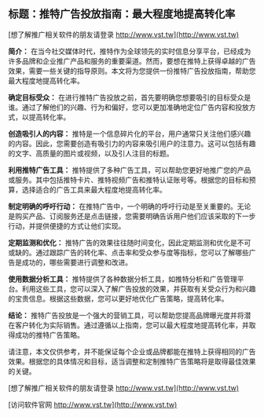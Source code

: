 ## **标题：推特广告投放指南：最大程度地提高转化率**

[想了解推广相关软件的朋友请登录 http://www.vst.tw](http://www.vst.tw)

**简介：**
在当今社交媒体时代，推特作为全球领先的实时信息分享平台，已经成为许多品牌和企业推广产品和服务的重要渠道。然而，要想在推特上获得卓越的广告效果，需要一些关键的指导原则。本文将为您提供一份推特广告投放指南，帮助您最大程度地提高转化率。

**确定目标受众：**
在进行推特广告投放之前，首先要明确您想要吸引的目标受众是谁。通过了解他们的兴趣、行为和偏好，您可以更加准确地定位广告内容和投放方式，以提高转化率。

**创造吸引人的内容：**
推特是一个信息碎片化的平台，用户通常只关注他们感兴趣的内容。因此，您需要创造有吸引力的内容来吸引用户的注意力。这可以包括有趣的文字、高质量的图片或视频，以及引人注目的标题。

**利用推特广告工具：**
推特提供了多种广告工具，可以帮助您更好地推广您的产品或服务。其中包括推特卡片、推特视频广告和推特认证账号等。根据您的目标和预算，选择适合的广告工具来最大程度地提高转化率。

**制定明确的呼吁行动：**
在推特广告中，一个明确的呼吁行动是至关重要的。无论是购买产品、订阅服务还是点击链接，您需要明确告诉用户他们应该采取的下一步行动，并提供便捷的方式让他们实现。

**定期监测和优化：**
推特广告的效果往往随时间变化，因此定期监测和优化是不可或缺的。通过跟踪广告的转化率、点击率和受众参与度等指标，您可以了解哪些广告是成功的，哪些需要进行调整和改进。

**使用数据分析工具：**
推特提供了各种数据分析工具，如推特分析和广告管理平台。利用这些工具，您可以深入了解广告投放的效果，并获取有关受众行为和兴趣的宝贵信息。根据这些数据，您可以更好地优化广告策略，提高转化率。

**结论：**
推特广告投放是一个强大的营销工具，可以帮助您提高品牌曝光度并将潜在客户转化为实际销售。通过遵循以上指南，您可以最大程度地提高转化率，并取得成功的推特广告策略。

请注意，本文仅供参考，并不能保证每个企业或品牌都能在推特上获得相同的广告效果。根据您的具体情况和目标，适当调整和定制推特广告策略将是取得最佳效果的关键。

[想了解推广相关软件的朋友请登录 http://www.vst.tw](http://www.vst.tw)


[访问软件官网 http://www.vst.tw](http://www.vst.tw)
